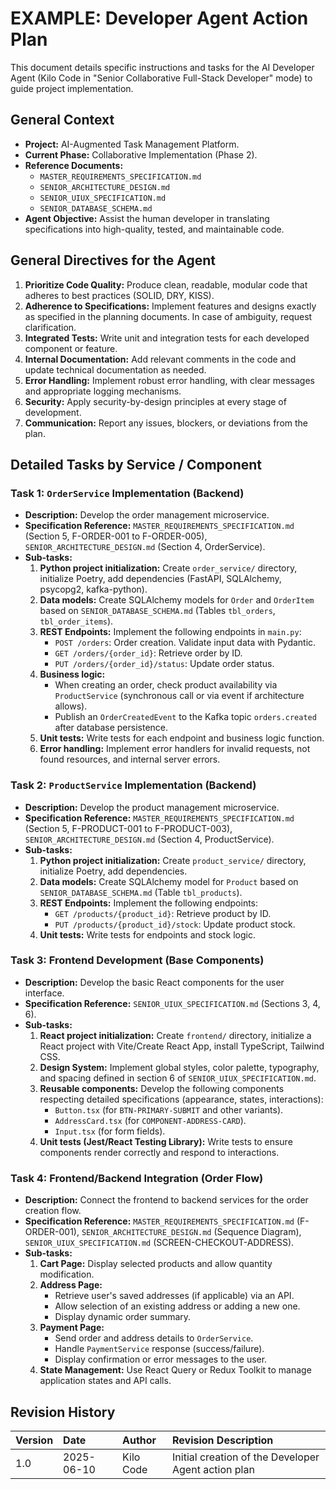 # EXAMPLE: Developer Agent Action Plan

This document details specific instructions and tasks for the AI Developer Agent (Kilo Code in "Senior Collaborative Full-Stack Developer" mode) to guide project implementation.

## General Context

*   **Project:** AI-Augmented Task Management Platform.
*   **Current Phase:** Collaborative Implementation (Phase 2).
*   **Reference Documents:**
    *   `MASTER_REQUIREMENTS_SPECIFICATION.md`
    *   `SENIOR_ARCHITECTURE_DESIGN.md`
    *   `SENIOR_UIUX_SPECIFICATION.md`
    *   `SENIOR_DATABASE_SCHEMA.md`
*   **Agent Objective:** Assist the human developer in translating specifications into high-quality, tested, and maintainable code.

## General Directives for the Agent

1.  **Prioritize Code Quality:** Produce clean, readable, modular code that adheres to best practices (SOLID, DRY, KISS).
2.  **Adherence to Specifications:** Implement features and designs exactly as specified in the planning documents. In case of ambiguity, request clarification.
3.  **Integrated Tests:** Write unit and integration tests for each developed component or feature.
4.  **Internal Documentation:** Add relevant comments in the code and update technical documentation as needed.
5.  **Error Handling:** Implement robust error handling, with clear messages and appropriate logging mechanisms.
6.  **Security:** Apply security-by-design principles at every stage of development.
7.  **Communication:** Report any issues, blockers, or deviations from the plan.

## Detailed Tasks by Service / Component

### Task 1: `OrderService` Implementation (Backend)

*   **Description:** Develop the order management microservice.
*   **Specification Reference:** `MASTER_REQUIREMENTS_SPECIFICATION.md` (Section 5, F-ORDER-001 to F-ORDER-005), `SENIOR_ARCHITECTURE_DESIGN.md` (Section 4, OrderService).
*   **Sub-tasks:**
    1.  **Python project initialization:** Create `order_service/` directory, initialize Poetry, add dependencies (FastAPI, SQLAlchemy, psycopg2, kafka-python).
    2.  **Data models:** Create SQLAlchemy models for `Order` and `OrderItem` based on `SENIOR_DATABASE_SCHEMA.md` (Tables `tbl_orders`, `tbl_order_items`).
    3.  **REST Endpoints:** Implement the following endpoints in `main.py`:
        *   `POST /orders`: Order creation. Validate input data with Pydantic.
        *   `GET /orders/{order_id}`: Retrieve order by ID.
        *   `PUT /orders/{order_id}/status`: Update order status.
    4.  **Business logic:**
        *   When creating an order, check product availability via `ProductService` (synchronous call or via event if architecture allows).
        *   Publish an `OrderCreatedEvent` to the Kafka topic `orders.created` after database persistence.
    5.  **Unit tests:** Write tests for each endpoint and business logic function.
    6.  **Error handling:** Implement error handlers for invalid requests, not found resources, and internal server errors.

### Task 2: `ProductService` Implementation (Backend)

*   **Description:** Develop the product management microservice.
*   **Specification Reference:** `MASTER_REQUIREMENTS_SPECIFICATION.md` (Section 5, F-PRODUCT-001 to F-PRODUCT-003), `SENIOR_ARCHITECTURE_DESIGN.md` (Section 4, ProductService).
*   **Sub-tasks:**
    1.  **Python project initialization:** Create `product_service/` directory, initialize Poetry, add dependencies.
    2.  **Data models:** Create SQLAlchemy model for `Product` based on `SENIOR_DATABASE_SCHEMA.md` (Table `tbl_products`).
    3.  **REST Endpoints:** Implement the following endpoints:
        *   `GET /products/{product_id}`: Retrieve product by ID.
        *   `PUT /products/{product_id}/stock`: Update product stock.
    4.  **Unit tests:** Write tests for endpoints and stock logic.

### Task 3: Frontend Development (Base Components)

*   **Description:** Develop the basic React components for the user interface.
*   **Specification Reference:** `SENIOR_UIUX_SPECIFICATION.md` (Sections 3, 4, 6).
*   **Sub-tasks:**
    1.  **React project initialization:** Create `frontend/` directory, initialize a React project with Vite/Create React App, install TypeScript, Tailwind CSS.
    2.  **Design System:** Implement global styles, color palette, typography, and spacing defined in section 6 of `SENIOR_UIUX_SPECIFICATION.md`.
    3.  **Reusable components:** Develop the following components respecting detailed specifications (appearance, states, interactions):
        *   `Button.tsx` (for `BTN-PRIMARY-SUBMIT` and other variants).
        *   `AddressCard.tsx` (for `COMPONENT-ADDRESS-CARD`).
        *   `Input.tsx` (for form fields).
    4.  **Unit tests (Jest/React Testing Library):** Write tests to ensure components render correctly and respond to interactions.

### Task 4: Frontend/Backend Integration (Order Flow)

*   **Description:** Connect the frontend to backend services for the order creation flow.
*   **Specification Reference:** `MASTER_REQUIREMENTS_SPECIFICATION.md` (F-ORDER-001), `SENIOR_ARCHITECTURE_DESIGN.md` (Sequence Diagram), `SENIOR_UIUX_SPECIFICATION.md` (SCREEN-CHECKOUT-ADDRESS).
*   **Sub-tasks:**
    1.  **Cart Page:** Display selected products and allow quantity modification.
    2.  **Address Page:**
        *   Retrieve user's saved addresses (if applicable) via an API.
        *   Allow selection of an existing address or adding a new one.
        *   Display dynamic order summary.
    3.  **Payment Page:**
        *   Send order and address details to `OrderService`.
        *   Handle `PaymentService` response (success/failure).
        *   Display confirmation or error messages to the user.
    4.  **State Management:** Use React Query or Redux Toolkit to manage application states and API calls.

## Revision History

| Version | Date       | Author    | Revision Description                                     |
| :------ | :--------- | :-------- | :------------------------------------------------------- |
| 1.0     | 2025-06-10 | Kilo Code | Initial creation of the Developer Agent action plan      |